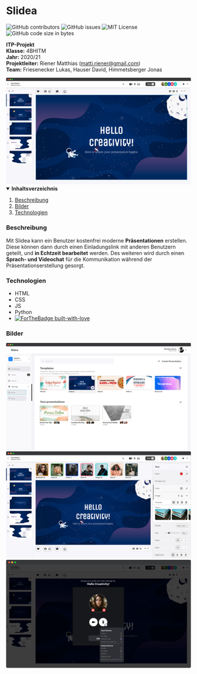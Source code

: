 # Slidea


![GitHub contributors](https://img.shields.io/github/contributors/matthiasriener/slidea?style=for-the-badge)
![GitHub issues](https://img.shields.io/github/issues/matthiasriener/slidea?color=yellow&style=for-the-badge)
![MIT License](https://img.shields.io/github/license/othneildrew/Best-README-Template.svg?color=yellow&style=for-the-badge)
![GitHub code size in bytes](https://img.shields.io/github/languages/code-size/matthiasriener/slidea?color=yellow&style=for-the-badge)

**ITP-Projekt**<br>
**Klasse:** 4BHITM<br>
**Jahr:** 2020/21<br>
**Projektleiter:** Riener Matthias (matti.riener@gmail.com)<br>
**Team:** Friesenecker Lukas, Hauser David, Himmetsberger Jonas<br>

<img src="documentation/readme_src/img_title.png">

<details open="open">
  <summary><b>Inhaltsverzeichnis</b></summary>
  <ol>
    <li><a href="#Beschreibung">Beschreibung</a></li>
    <li><a href="#Bilder">Bilder</a></li>
    <li><a href="#Technologien">Technologien</a></li>
  </ol>
</details>

### Beschreibung
Mit Slidea kann ein Benutzer kostenfrei moderne **Präsentationen** erstellen. Diese können dann durch
einen Einladungslink mit anderen Benutzern geteilt, und **in Echtzeit bearbeitet** werden. Des weiteren
wird durch einen **Sprach- und Videochat** für die Kommunikation während der Präsentationserstellung
gesorgt.

### Technologien
* HTML
* CSS
* JS
* Python
* [![ForTheBadge built-with-love](http://ForTheBadge.com/images/badges/built-with-love.svg)](https://GitHub.com/Naereen/)


### Bilder
<img src="documentation/readme_src/img_time_management.png">
<img src="documentation/readme_src/img_webview_editor.png">
<img src="documentation/readme_src/img_incoming_call.png">
